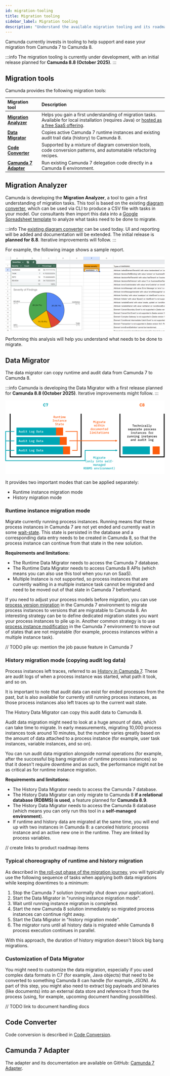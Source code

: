 ```yaml
---
id: migration-tooling
title: Migration tooling
sidebar_label: Migration tooling
description: "Understand the available migration tooling and its roadmap."
---
```


Camunda currently invests in tooling to help support and ease your migration from Camunda 7 to Camunda 8.

:::info
The migration tooling is currently under development, with an initial release planned for **Camunda 8.8 (October 2025)**.
:::

## Migration tools

Camunda provides the following migration tools:

| Migration tool                                | Description                                                                                                                                                                                                 |
| :-------------------------------------------- | :---------------------------------------------------------------------------------------------------------------------------------------------------------------------------------------------------------- |
| **[Migration Analyzer](#migration-analyzer)** | Helps you gain a first understanding of migration tasks. Available for local installation (requires Java) or [hosted as a free SaaS offering](https://diagram-converter.consulting-sandbox.camunda.cloud/). |
| **[Data Migrator](#data-migrator)**           | Copies active Camunda 7 runtime instances and existing audit trail data (history) to Camunda 8.                                                                                                             |
| **[Code Converter](#code-converter)**         | Supported by a mixture of diagram conversion tools, code conversion patterns, and automatable refactoring recipes.                                                                                          |
| **[Camunda 7 Adapter](#camunda-7-adapter)**   | Run existing Camunda 7 delegation code directly in a Camunda 8 environment.                                                                                                                                 |

## Migration Analyzer

Camunda is developing the **Migration Analyzer**, a tool to gain a first understanding of migration tasks. This tool is based on the existing [diagram converter](https://github.com/camunda-community-hub/camunda-7-to-8-migration/tree/main/backend-diagram-converter), which can be used via CLI to produce a CSV file with tasks in your model. Our consultants then import this data into a [Google Spreadsheet template](https://docs.google.com/spreadsheets/d/1ZUxGhj1twgTnXadbopw1CvZg_ZvDnB2VXRQDSrKtmcM/edit?gid=6013418#gid=6013418) to analyze what tasks need to be done to migrate.

:::info
The [existing diagram converter](https://github.com/camunda-community-hub/camunda-7-to-8-migration/tree/main/backend-diagram-converter) can be used today. UI and reporting will be added and documentation will be extended. The initial release is **planned for 8.8**. Iterative improvements will follow.
:::

For example, the following image shows a sample report.

![A screenshot of the Migration Analyzer tool](../img/analyzer-screenshot.png)

Performing this analysis will help you understand what needs to be done to migrate.

## Data Migrator

The data migrator can copy runtime and audit data from Camunda 7 to Camunda 8.

:::info
Camunda is developing the Data Migrator with a first release planned for **Camunda 8.8 (October 2025)**. Iterative improvements might follow.
:::

![data-migration](../img/data-migration.png)

It provides two important modes that can be applied separately:

- Runtime instance migration mode
- History migration mode

### Runtime instance migration mode

Migrate currently running process instances. Running means that these process instances in Camunda 7 are not yet ended and currently wait in some [wait-state](https://docs.camunda.org/manual/latest/user-guide/process-engine/transactions-in-processes/#wait-states). This state is persisted in the database and a corresponding data entry needs to be created in Camunda 8, so that the process instance can continue from that state in the new solution.

**Requirements and limitations:**

- The Runtime Data Migrator needs to access the Camunda 7 database.
- The Runtime Data Migrator needs to access Camunda 8 APIs (which means you can also use this tool when you run on SaaS).
- Multiple Instance is not supported, so process instances that are currently waiting in a multiple instance task cannot be migrated and need to be moved out of that state in Camunda 7 beforehand.

If you need to adjust your process models before migration, you can use [process version migration](https://docs.camunda.org/manual/7.22/user-guide/process-engine/process-instance-migration/) in the Camunda 7 environment to migrate process instances to versions that are migratable to Camunda 8. An interesting strategy can be to define dedicated migration states you want your process instances to pile up in. Another common strategy is to use [process instance modification](https://docs.camunda.org/manual/7.22/user-guide/process-engine/process-instance-modification/) in the Camunda 7 environment to move out of states that are not migratable (for example, process instances within a multiple instance task).

// TODO pile up: mention the job pause feature in Camunda 7

### History migration mode (copying audit log data)

Process instances left traces, referred to as [History in Camunda 7](https://docs.camunda.org/manual/latest/user-guide/process-engine/history/). These are audit logs of when a process instance was started, what path it took, and so on.

It is important to note that audit data can exist for ended processes from the past, but is also available for currently still running process instances, as those process instances also left traces up to the current wait state.

The History Data Migrator can copy this audit data to Camunda 8.

Audit data migration might need to look at a huge amount of data, which can take time to migrate. In early measurements, migrating 10,000 process instances took around 10 minutes, but the number varies greatly based on the amount of data attached to a process instance (for example, user task instances, variable instances, and so on).

You can run audit data migration alongside normal operations (for example, after the successful big bang migration of runtime process instances) so that it doesn't require downtime and as such, the performance might not be as critical as for runtime instance migration.

**Requirements and limitations:**

- The History Data Migrator needs to access the Camunda 7 database.
- The History Data Migrator can only migrate to Camunda 8 **if a relational database (RDBMS) is used**, a feature planned for **Camunda 8.9**.
- The History Data Migrator needs to access the Camunda 8 database (which means you can only run this tool in a **self-managed environment**).
- If runtime and history data are migrated at the same time, you will end up with two instances in Camunda 8: a canceled historic process instance and an active new one in the runtime. They are linked by process variables.

// create links to product roadmap items

### Typical choreography of runtime and history migration

As described in [the roll-out phase of the migration journey](./migration-journey.md#6roll-out), you will typically use the following sequence of tasks when applying both data migrations while keeping downtimes to a minimum:

1. Stop the Camunda 7 solution (normally shut down your application).
2. Start the Data Migrator in "running instance migration mode".
3. Wait until running instance migration is completed.
4. Start the new Camunda 8 solution immediately so migrated process instances can continue right away.
5. Start the Data Migrator in "history migration mode".
6. The migrator runs until all history data is migrated while Camunda 8 process execution continues in parallel.

With this approach, the duration of history migration doesn't block big bang migrations.

### Customization of Data Migrator

You might need to customize the data migration, especially if you used complex data formats in C7 (for example, Java objects) that need to be converted to something Camunda 8 can handle (for example, JSON). As part of this step, you might also need to extract big payloads and binaries (like documents) into an external data store and reference it from the process (using, for example, upcoming document handling possibilities).

// TODO link to document handling docs

## Code Converter

Code conversion is described in [Code Conversion](./code-conversion.md).

## Camunda 7 Adapter

The adapter and its documentation are available on GitHub: [Camunda 7 Adapter](https://github.com/camunda-community-hub/camunda-7-to-8-migration/tree/main/camunda-7-adapter).
